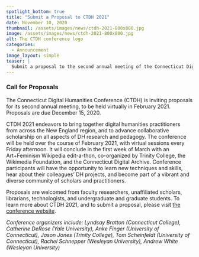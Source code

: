```yaml
---
spotlight_bottom: true
title: "Submit a Proposal to CTDH 2021"
date: November 10, 2020
thumbnail: /assets/images/news/ctdh-2021-800x800.jpg
image: /assets/images/news/ctdh-2021-800x800.jpg
alt: The CTDH conference logo
categories:
  - Announcement
image_layout: simple
teaser: |
  Submit a proposal to the second annual meeting of the Connecticut Digital Humanities Conference (CTDH), which will be held online in February 2021. Proposals are due December 15, 2020. 
---
```


### Call for Proposals
The Connecticut Digital Humanities Conference (CTDH) is inviting proposals for its second annual meeting, to be held virtually in February 2021. Proposals are due December 15, 2020. 

CTDH 2021 endeavors to bring together digital humanities practitioners from across the New England region, and to advance collaborative scholarship on all aspects of DH research and pedagogy. The conference will be held over the course of February 2021, with virtual sessions every Friday afternoon. It will conclude in the first week of March with an Art+Feminism Wikipedia edit-a-thon, co-organized by Trinity College, the Wikimedia Foundation, and the Connecticut Digital Archive. Conference participants will have the opportunity to learn new techniques and skills, hear about their colleagues’ DH projects, and become part of a vibrant and diverse community of scholars and practitioners. 

Proposals are welcomed from faculty researchers, unaffiliated scholars, librarians, technologists, and undergraduate and graduate students. To learn more about CTDH 2021, and to submit a proposal, please visit <a href='https://ctdh.io/ctdh-2021/' target='_blank'>the conference website</a>.
 
*Conference organizers include: Lyndsay Bratton (Connecticut College), Catherine DeRose (Yale University), Anke Finger (University of Connecticut), Jason Jones (Trinity College), Tom Scheinfeldt (University of Connecticut), Rachel Schnepper (Wesleyan University), Andrew White (Wesleyan University)*